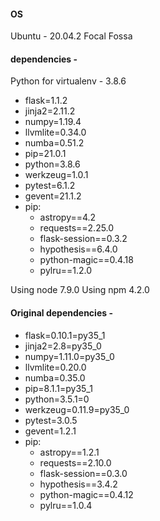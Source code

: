 #### OS 
Ubuntu - 20.04.2 Focal Fossa

#### dependencies -

Python for virtualenv - 3.8.6

- flask=1.1.2
- jinja2=2.11.2
- numpy=1.19.4
- llvmlite=0.34.0
- numba=0.51.2
- pip=21.0.1
- python=3.8.6
- werkzeug=1.0.1
- pytest=6.1.2
- gevent=21.1.2
- pip:
  - astropy==4.2
  - requests==2.25.0
  - flask-session==0.3.2
  - hypothesis==6.4.0
  - python-magic==0.4.18
  - pylru==1.2.0

Using node 7.9.0
Using npm 4.2.0


#### Original dependencies -

- flask=0.10.1=py35_1
- jinja2=2.8=py35_0
- numpy=1.11.0=py35_0
- llvmlite=0.20.0
- numba=0.35.0
- pip=8.1.1=py35_1
- python=3.5.1=0
- werkzeug=0.11.9=py35_0
- pytest=3.0.5
- gevent=1.2.1
- pip:
  - astropy==1.2.1
  - requests==2.10.0
  - flask-session==0.3.0
  - hypothesis==3.4.2
  - python-magic==0.4.12
  - pylru==1.0.4
